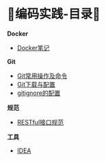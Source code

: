 # :page_facing_up:编码实践-目录:page_facing_up:

**Docker**

* [Docker笔记](其它/编码实践/Docker/Docker笔记)

**Git**

* [Git常用操作及命令](其它/编码实践/Git/Git常用命令)
* [Git下载与配置](其它/编码实践/Git/Git下载和配置)
* [gitignore的配置](其它/编码实践/Git/gitignore的配置)

**规范**

* [RESTful接口规范](其它/编码实践/规范/RESTful接口规范)

**工具**

* [IDEA](其它/编码实践/工具/IDEA)